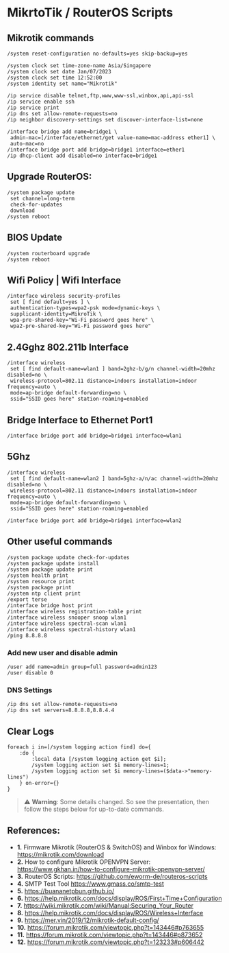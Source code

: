 # MikrtoTik / RouterOS Scripts

## Mikrotik commands

```
/system reset-configuration no-defaults=yes skip-backup=yes
```
```
/system clock set time-zone-name Asia/Singapore
/system clock set date Jan/07/2023
/system clock set time 12:52:00
/system identity set name="Mikrotik"
```
```
/ip service disable telnet,ftp,www,www-ssl,winbox,api,api-ssl
/ip service enable ssh
/ip service print
/ip dns set allow-remote-requests=no
/ip neighbor discovery-settings set discover-interface-list=none
```
```
/interface bridge add name=bridge1 \
 admin-mac=[/interface/ethernet/get value-name=mac-address ether1] \
 auto-mac=no
/interface bridge port add bridge=bridge1 interface=ether1
/ip dhcp-client add disabled=no interface=bridge1
```
## Upgrade RouterOS:
```
/system package update
 set channel=long-term
 check-for-updates
 download
/system reboot
```
## BIOS Update
```
/system routerboard upgrade
/system reboot
```
## Wifi Policy | Wifi Interface
```
/interface wireless security-profiles
 set [ find default=yes ] \
 authentication-types=wpa2-psk mode=dynamic-keys \
 supplicant-identity=MikroTik \
 wpa-pre-shared-key="Wi-Fi password goes here" \
 wpa2-pre-shared-key="Wi-Fi password goes here"
```
## 2.4Gghz 802.211b Interface
```
/interface wireless
 set [ find default-name=wlan1 ] band=2ghz-b/g/n channel-width=20mhz disabled=no \
 wireless-protocol=802.11 distance=indoors installation=indoor frequency=auto \
 mode=ap-bridge default-forwarding=no \
 ssid="SSID goes here" station-roaming=enabled
 ```
 ## Bridge Interface to Ethernet Port1

```
/interface bridge port add bridge=bridge1 interface=wlan1
```
## 5Ghz
```
/interface wireless
 set [ find default-name=wlan2 ] band=5ghz-a/n/ac channel-width=20mhz disabled=no \
 wireless-protocol=802.11 distance=indoors installation=indoor frequency=auto \
 mode=ap-bridge default-forwarding=no \
 ssid="SSID goes here" station-roaming=enabled

/interface bridge port add bridge=bridge1 interface=wlan2
```
## Other useful commands
```
/system package update check-for-updates
/system package update install
/system package update print
/system health print
/system resource print
/system package print
/system ntp client print
/export terse
/interface bridge host print
/interface wireless registration-table print
/interface wireless snooper snoop wlan1
/interface wireless spectral-scan wlan1
/interface wireless spectral-history wlan1
/ping 8.8.8.8
```
### Add new user and disable admin
```commandline
/user add name=admin group=full password=admin123
/user disable 0
```
### DNS Settings
```commandline
/ip dns set allow-remote-requests=no
/ip dns set servers=8.8.8.8,8.8.4.4
```
## Clear Logs
```
foreach i in=[/system logging action find] do={
    :do {
        :local data [/system logging action get $i];
        /system logging action set $i memory-lines=1;
        /system logging action set $i memory-lines=($data->"memory-lines")
    } on-error={}
}
```
> ⚠️ **Warning**: Some details changed. So see the presentation, then follow
> the steps below for up-to-date commands.

## References:

- **1.** Firmware Mikrotik (RouterOS & SwitchOS) and Winbox for Windows: https://mikrotik.com/download
- **2.** How to configure Mikrotik OPENVPN Server: https://www.gkhan.in/how-to-configure-mikrotik-openvpn-server/
- **3.** RouterOS Scripts: https://github.com/eworm-de/routeros-scripts
- **4.** SMTP Test Tool https://www.gmass.co/smtp-test
- **5.** https://buananetpbun.github.io/
- **6.** https://help.mikrotik.com/docs/display/ROS/First+Time+Configuration
- **7.** https://wiki.mikrotik.com/wiki/Manual:Securing_Your_Router
- **8.** https://help.mikrotik.com/docs/display/ROS/Wireless+Interface
- **9.** https://mer.vin/2019/12/mikrotik-default-config/
- **10.** https://forum.mikrotik.com/viewtopic.php?t=143446#p763655
- **11.** https://forum.mikrotik.com/viewtopic.php?t=143446#p873652
- **12.** https://forum.mikrotik.com/viewtopic.php?t=123233#p606442

